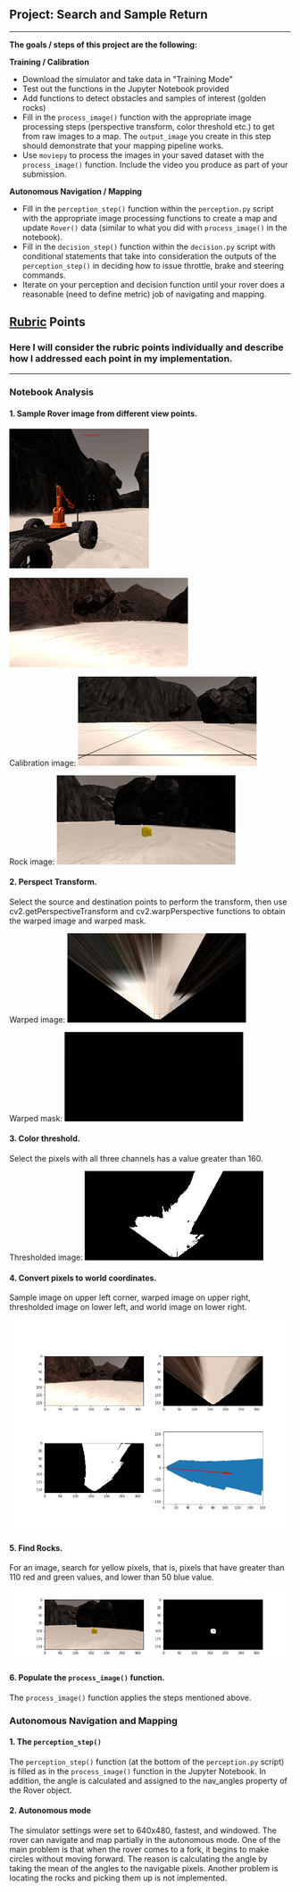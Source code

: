 ## Project: Search and Sample Return

---


**The goals / steps of this project are the following:**

**Training / Calibration**

* Download the simulator and take data in "Training Mode"
* Test out the functions in the Jupyter Notebook provided
* Add functions to detect obstacles and samples of interest (golden rocks)
* Fill in the `process_image()` function with the appropriate image processing steps (perspective transform, color threshold etc.) to get from raw images to a map.  The `output_image` you create in this step should demonstrate that your mapping pipeline works.
* Use `moviepy` to process the images in your saved dataset with the `process_image()` function.  Include the video you produce as part of your submission.

**Autonomous Navigation / Mapping**

* Fill in the `perception_step()` function within the `perception.py` script with the appropriate image processing functions to create a map and update `Rover()` data (similar to what you did with `process_image()` in the notebook).
* Fill in the `decision_step()` function within the `decision.py` script with conditional statements that take into consideration the outputs of the `perception_step()` in deciding how to issue throttle, brake and steering commands.
* Iterate on your perception and decision function until your rover does a reasonable (need to define metric) job of navigating and mapping.

[//]: # (Image References)

[image1]: ./misc/rover_image.jpg
[image2]: ./output/rover_view_example.jpg "Rover View"
[image3]: ./calibration_images/example_grid1.jpg
[image4]: ./calibration_images/example_rock1.jpg
[image5]: ./output/warped_example.jpg "Warped Image"
[image6]: ./output/warped_mask_example.jpg "Warped Mask"
[image7]: ./output/warped_threshed.jpg "Warped Thresholded Image"
[image8]: ./output/world.jpg "World Image"
[image9]: ./output/rock.jpg "Rock Image"

## [Rubric](https://review.udacity.com/#!/rubrics/916/view) Points
### Here I will consider the rubric points individually and describe how I addressed each point in my implementation.

---

### Notebook Analysis
#### 1. Sample Rover image from different view points.

![alt text][image1]


![alt text][image2]


Calibration image:
![alt text][image3]


Rock image:
![alt text][image4]


#### 2. Perspect Transform.
Select the source and destination points to perform the transform, then use cv2.getPerspectiveTransform and cv2.warpPerspective functions to obtain the warped image and warped mask.


Warped image:
![alt text][image5]


Warped mask:
![alt text][image6]

#### 3. Color threshold.
Select the pixels with all three channels has a value greater than 160.


Thresholded image:
![alt text][image7]

#### 4. Convert pixels to world coordinates.

Sample image on upper left corner, warped image on upper right, thresholded image on lower left, and world image on lower right.

![alt text][image8]

#### 5. Find Rocks.
For an image, search for yellow pixels, that is, pixels that have greater than 110 red and green values, and lower than 50 blue value.

![alt text][image9]

#### 6. Populate the `process_image()` function.
The `process_image()` function applies the steps mentioned above.


### Autonomous Navigation and Mapping

#### 1. The `perception_step()`
The `perception_step()` function (at the bottom of the `perception.py` script) is filled as in the `process_image()` function in the Jupyter Notebook. In addition, the angle is calculated and assigned to the nav_angles property of the Rover object.

#### 2. Autonomous mode
The simulator settings were set to 640x480, fastest, and windowed. The rover can navigate and map partially in the autonomous mode. One of the main problem is that when the rover comes to a fork, it begins to make circles without moving forward. The reason is calculating the angle by taking the mean of the angles to the navigable pixels.
Another problem is locating the rocks and picking them up is not implemented.


